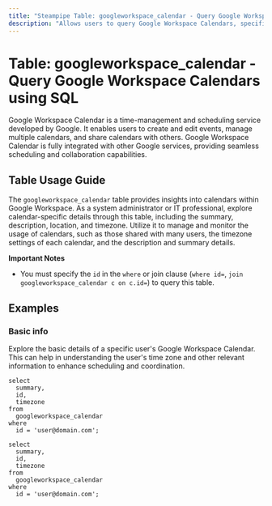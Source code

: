 ```yaml
---
title: "Steampipe Table: googleworkspace_calendar - Query Google Workspace Calendars using SQL"
description: "Allows users to query Google Workspace Calendars, specifically the details of each calendar such as the summary, description, location, timezone, and more."
---
```


# Table: googleworkspace_calendar - Query Google Workspace Calendars using SQL

Google Workspace Calendar is a time-management and scheduling service developed by Google. It enables users to create and edit events, manage multiple calendars, and share calendars with others. Google Workspace Calendar is fully integrated with other Google services, providing seamless scheduling and collaboration capabilities.

## Table Usage Guide

The `googleworkspace_calendar` table provides insights into calendars within Google Workspace. As a system administrator or IT professional, explore calendar-specific details through this table, including the summary, description, location, and timezone. Utilize it to manage and monitor the usage of calendars, such as those shared with many users, the timezone settings of each calendar, and the description and summary details.

**Important Notes**
- You must specify the `id` in the `where` or join clause (`where id=`, `join googleworkspace_calendar c on c.id=`) to query this table.

## Examples

### Basic info
Explore the basic details of a specific user's Google Workspace Calendar. This can help in understanding the user's time zone and other relevant information to enhance scheduling and coordination.

```sql+postgres
select
  summary,
  id,
  timezone
from
  googleworkspace_calendar
where
  id = 'user@domain.com';
```

```sql+sqlite
select
  summary,
  id,
  timezone
from
  googleworkspace_calendar
where
  id = 'user@domain.com';
```